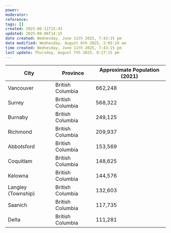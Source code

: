 ```yaml
---
power: 
moderator: 
reference: 
tags: []
created: 2025-06-11T15:43
updated: 2025-08-06T14:15
date created: Wednesday, June 11th 2025, 7:43:15 pm
date modified: Wednesday, August 6th 2025, 2:05:24 am
time created: Wednesday, June 11th 2025, 7:43:15 pm
last update: Thursday, August 7th 2025, 9:27:15 pm
---
```

| City               | Province         | Approximate Population (2021) |
| ------------------ | ---------------- | ----------------------------- |
| Vancouver          | British Columbia | 662,248                       |
| Surrey             | British Columbia | 568,322                       |
| Burnaby            | British Columbia | 249,125                       |
| Richmond           | British Columbia | 209,937                       |
| Abbotsford         | British Columbia | 153,569                       |
| Coquitlam          | British Columbia | 148,625                       |
| Kelowna            | British Columbia | 144,576                       |
| Langley (Township) | British Columbia | 132,603                       |
| Saanich            | British Columbia | 117,735                       |
| Delta              | British Columbia | 111,281                       |